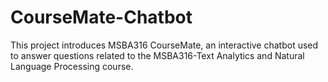 # CourseMate-Chatbot
This project introduces MSBA316 CourseMate, an interactive chatbot used to answer questions related to the MSBA316-Text Analytics and Natural Language Processing course.
